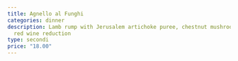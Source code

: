 ```yaml
---
title: Agnello al Funghi
categories: dinner
description: Lamb rump with Jerusalem artichoke puree, chestnut mushrooms and
  red wine reduction
type: secondi
price: "18.00"
---
```


